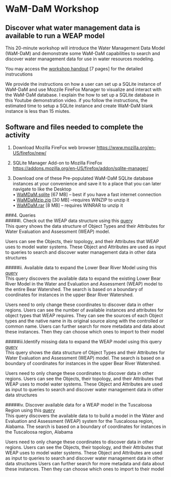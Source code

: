 # WaM-DaM Workshop    
## Discover what water management data is available to run a WEAP model

This 20-minute workshop will introduce the Water Management Data Model (WaM-DaM) and demonstrate some WaM-DaM capabilities to search and discover water management data for use in water resources modeling. 

You may access the [workshop handout](https://github.com/amabdallah/WaM-DaM/raw/master/Files/WaM-DaM_workshop.pdf) [7 pages] for the detailed instrucutions  


We provide the instructions on how a user can set up a SQLite instance of WaM-DaM and use Mozzile FireFox Manager to visualize and interact with the WaM-DaM database. I explain the how to set up a SQLite database in this Youtube demonstration video. if you follow the instructions, the estimated time to setup a SQLite instance and create WaM-DaM blank instance is less than 15 miutes.

## Software and files needed to complete the activity
1. Download Mozilla FireFox web browser
https://www.mozilla.org/en-US/firefox/new/

2.	SQLite Manager Add-on to Mozilla FireFox
https://addons.mozilla.org/en-US/firefox/addon/sqlite-manager/

3. Download one of these Pre-populated WaM-DaM SQLite database instances at your convenience and save it to a place that you can later navigate to like the Desktop    
•	[WaMDaM.sqlite](https://goo.gl/KPEO2Z  ) [67 MB] – best if you have a fast internet connection  
•	[WaMDaMzip.zip](https://goo.gl/ZRBTSC) [30 MB] –requires WINZIP to unzip it   
•	[WaMDaM.rar](https://goo.gl/KMVhXs ) [8 MB] – requires WINRAR to unzip it   

###4. Queries     
#####i. Check out the WEAP data structure using this [query](https://github.com/amabdallah/WaM-DaM/blob/master/Files/WorkshopQuries2/01CheckWEAPdataStructure.sql)      
This query shows the data structure of Object Types and their Attributes for Water Evaluation and Assessment (WEAP) model.    

Users can see the Objects, their topology, and their Attributes that WEAP uses to model water systems. These Object and Attributes are used as input to queries to search and discover water management data in other data structures   

#####ii. Available data to expand the Lower Bear River Model using this [query](https://github.com/amabdallah/WaM-DaM/blob/master/Files/WorkshopQuries2/02DiscoverAvailableDataToExpandBear.sql)     
This query discovers the available data to expand the existing Lower Bear River Model in the Water and Evaluation 
and Assessment (WEAP) model to the entire Bear Watershed. The search is based on a boundary of coordinates for instances in the upper Bear River Watershed. 

Users need to only change these coordinates to discover data in other regions. Users can see the number of available instances and attributes for object types that WEAP requires. They can see the sources of each Object types and the native name in its original source along with the controlled or common name. Users can further search for more metadata and data about these instances. Then they can choose which ones to import to their model 

#####iii.Identify missing data to expand  the WEAP model using this query [query](https://github.com/amabdallah/WaM-DaM/blob/master/Files/WorkshopQuries2/03DiscoverMissingDataToExpandBear.sql)       
This query shows the data structure of Object Types and their Attributes 
for Water Evaluation and Assessment (WEAP) model. The search is based on a boundary of coordinates for instances in the upper Bear River Watershed. 

Users need to only change these coordinates to discover data in other regions. Users can see the Objects, their topology, and their Attributes that WEAP uses to model water systems. These Object and Attributes are used as input to queries 
to search and discover water management data in other data structures    

#####iv. Discover available data for a WEAP model in the Tuscaloosa Region using this [query](https://github.com/amabdallah/WaM-DaM/blob/master/Files/WorkshopQuries2/04DiscoverSearchAlabama.sql)    
This query discovers the available data to to build a model in the Water and Evaluation 
and Assessment (WEAP) system for the Tuscaloosa region, Alabama. The search is based on a boundary of coordinates for instances in the Tuscaloosa region, Alabama     

Users need to only change these coordinates to discover data in other regions. Users can see the Objects, their topology, and their Attributes that WEAP uses to model water systems. These Object and Attributes are used as input to queries 
to search and discover water management data in other data structures Users can further search for more metadata and data about these instances. Then they can choose which ones to import to their model


